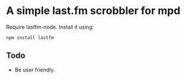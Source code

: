 # A simple last.fm scrobbler for mpd

Require lastfm-node. Install it using:

    npm install lastfm

## Todo

* Be user friendly.

